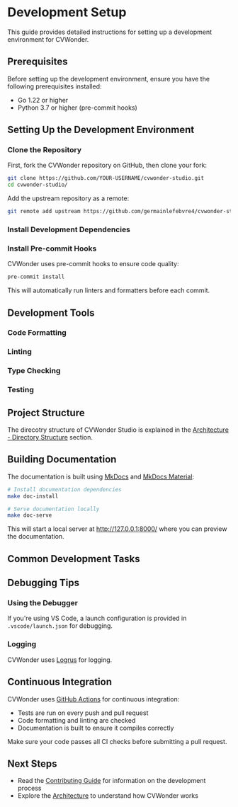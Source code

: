# Development Setup

This guide provides detailed instructions for setting up a development environment for CVWonder.

## Prerequisites

Before setting up the development environment, ensure you have the following prerequisites installed:

- Go 1.22 or higher
- Python 3.7 or higher (pre-commit hooks)

## Setting Up the Development Environment

### Clone the Repository

First, fork the CVWonder repository on GitHub, then clone your fork:

```bash
git clone https://github.com/YOUR-USERNAME/cvwonder-studio.git
cd cvwonder-studio/
```

Add the upstream repository as a remote:

```bash
git remote add upstream https://github.com/germainlefebvre4/cvwonder-studio.git
```

### Install Development Dependencies

### Install Pre-commit Hooks

CVWonder uses pre-commit hooks to ensure code quality:

```bash
pre-commit install
```

This will automatically run linters and formatters before each commit.

## Development Tools

### Code Formatting

### Linting

### Type Checking

### Testing

## Project Structure

The direcotry structure of CVWonder Studio is explained in the [Architecture - Directory Structure](architecture.md#directory-structure) section.

## Building Documentation

The documentation is built using [MkDocs](https://www.mkdocs.org/) and [MkDocs Material](https://squidfunk.github.io/mkdocs-material/):

```bash
# Install documentation dependencies
make doc-install

# Serve documentation locally
make doc-serve
```

This will start a local server at http://127.0.0.1:8000/ where you can preview the documentation.

## Common Development Tasks

## Debugging Tips

### Using the Debugger

If you're using VS Code, a launch configuration is provided in `.vscode/launch.json` for debugging.

### Logging

CVWonder uses [Logrus](https://github.com/sirupsen/logrus) for logging.

## Continuous Integration

CVWonder uses [GitHub Actions](https://docs.github.com/en/actions) for continuous integration:

- Tests are run on every push and pull request
- Code formatting and linting are checked
- Documentation is built to ensure it compiles correctly

Make sure your code passes all CI checks before submitting a pull request.

## Next Steps

- Read the [Contributing Guide](issues.md) for information on the development process
- Explore the [Architecture](architecture.md) to understand how CVWonder works
